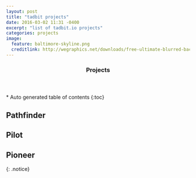 ```yaml
---
layout: post
title: "tadbit projects"
date: 2016-03-02 11:31 -0400
excerpt: "list of tadbit.io projects"
categories: projects
image:
  feature: baltimore-skyline.png
  creditlink: http://wegraphics.net/downloads/free-ultimate-blurred-background-pack/
---
```


<section id="table-of-contents" class="toc">
  <header>
    <h3>Projects</h3>
  </header>
<div id="drawer" markdown="1">
*  Auto generated table of contents
{:toc}
</div>
</section><!-- /#table-of-contents -->

##  Pathfinder
##  Pilot
##  Pioneer



{: .notice}
